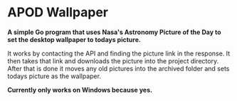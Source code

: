 # APOD Wallpaper
<strong>A simple Go program that uses Nasa's Astronomy Picture of the Day to set the desktop wallpaper to todays picture.</strong>

It works by contacting the API and finding the picture link in the response. It then takes that link and downloads the picture into the project directory. After that is done it moves any old pictures into the archived folder and sets todays picture as the wallpaper.

<strong>Currently only works on Windows because yes.</strong>
